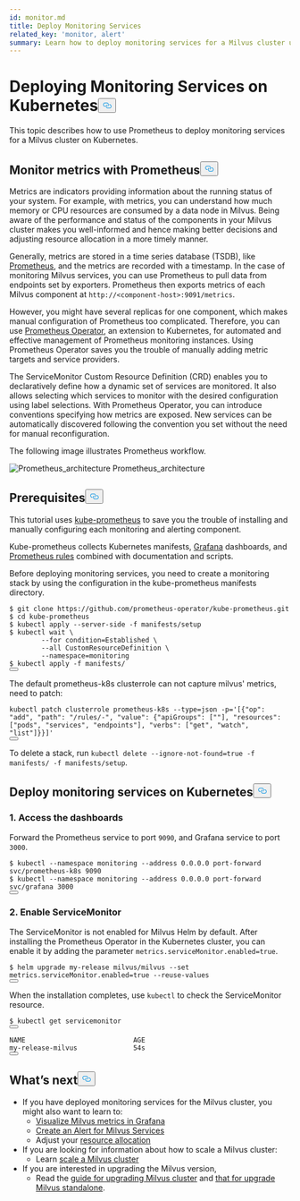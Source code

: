 ```yaml
---
id: monitor.md
title: Deploy Monitoring Services
related_key: 'monitor, alert'
summary: Learn how to deploy monitoring services for a Milvus cluster using Prometheus.
---
```

<h1 id="Deploying-Monitoring-Services-on-Kubernetes" class="common-anchor-header">Deploying Monitoring Services on Kubernetes<button data-href="#Deploying-Monitoring-Services-on-Kubernetes" class="anchor-icon" translate="no">
      <svg translate="no"
        aria-hidden="true"
        focusable="false"
        height="20"
        version="1.1"
        viewBox="0 0 16 16"
        width="16"
      >
        <path
          fill="#0092E4"
          fill-rule="evenodd"
          d="M4 9h1v1H4c-1.5 0-3-1.69-3-3.5S2.55 3 4 3h4c1.45 0 3 1.69 3 3.5 0 1.41-.91 2.72-2 3.25V8.59c.58-.45 1-1.27 1-2.09C10 5.22 8.98 4 8 4H4c-.98 0-2 1.22-2 2.5S3 9 4 9zm9-3h-1v1h1c1 0 2 1.22 2 2.5S13.98 12 13 12H9c-.98 0-2-1.22-2-2.5 0-.83.42-1.64 1-2.09V6.25c-1.09.53-2 1.84-2 3.25C6 11.31 7.55 13 9 13h4c1.45 0 3-1.69 3-3.5S14.5 6 13 6z"
        ></path>
      </svg>
    </button></h1><p>This topic describes how to use Prometheus to deploy monitoring services for a Milvus cluster on Kubernetes.</p>
<h2 id="Monitor-metrics-with-Prometheus" class="common-anchor-header">Monitor metrics with Prometheus<button data-href="#Monitor-metrics-with-Prometheus" class="anchor-icon" translate="no">
      <svg translate="no"
        aria-hidden="true"
        focusable="false"
        height="20"
        version="1.1"
        viewBox="0 0 16 16"
        width="16"
      >
        <path
          fill="#0092E4"
          fill-rule="evenodd"
          d="M4 9h1v1H4c-1.5 0-3-1.69-3-3.5S2.55 3 4 3h4c1.45 0 3 1.69 3 3.5 0 1.41-.91 2.72-2 3.25V8.59c.58-.45 1-1.27 1-2.09C10 5.22 8.98 4 8 4H4c-.98 0-2 1.22-2 2.5S3 9 4 9zm9-3h-1v1h1c1 0 2 1.22 2 2.5S13.98 12 13 12H9c-.98 0-2-1.22-2-2.5 0-.83.42-1.64 1-2.09V6.25c-1.09.53-2 1.84-2 3.25C6 11.31 7.55 13 9 13h4c1.45 0 3-1.69 3-3.5S14.5 6 13 6z"
        ></path>
      </svg>
    </button></h2><p>Metrics are indicators providing information about the running status of your system. For example, with metrics, you can understand how much memory or CPU resources are consumed by a data node in Milvus. Being aware of the performance and status of the components in your Milvus cluster makes you well-informed and hence making better decisions and adjusting resource allocation in a more timely manner.</p>
<p>Generally, metrics are stored in a time series database (TSDB), like <a href="https://prometheus.io/">Prometheus</a>, and the metrics are recorded with a timestamp. In the case of monitoring Milvus services, you can use Prometheus to pull data from endpoints set by exporters. Prometheus then exports metrics of each Milvus component at <code translate="no">http://&lt;component-host&gt;:9091/metrics</code>.</p>
<p>However, you might have several replicas for one component, which makes manual configuration of Prometheus too complicated. Therefore, you can use <a href="https://github.com/prometheus-operator/prometheus-operator">Prometheus Operator</a>, an extension to Kubernetes, for automated and effective management of Prometheus monitoring instances. Using Prometheus Operator saves you the trouble of manually adding metric targets and service providers.</p>
<p>The ServiceMonitor Custom Resource Definition (CRD) enables you to declaratively define how a dynamic set of services are monitored. It also allows selecting which services to monitor with the desired configuration using label selections. With Prometheus Operator, you can introduce conventions specifying how metrics are exposed. New services can be automatically discovered following the convention you set without the need for manual reconfiguration.</p>
<p>The following image illustrates Prometheus workflow.</p>
<p>
  <span class="img-wrapper">
    <img translate="no" src="/docs/v2.4.x/assets/prometheus_architecture.png" alt="Prometheus_architecture" class="doc-image" id="prometheus_architecture" />
    <span>Prometheus_architecture</span>
  </span>
</p>
<h2 id="Prerequisites" class="common-anchor-header">Prerequisites<button data-href="#Prerequisites" class="anchor-icon" translate="no">
      <svg translate="no"
        aria-hidden="true"
        focusable="false"
        height="20"
        version="1.1"
        viewBox="0 0 16 16"
        width="16"
      >
        <path
          fill="#0092E4"
          fill-rule="evenodd"
          d="M4 9h1v1H4c-1.5 0-3-1.69-3-3.5S2.55 3 4 3h4c1.45 0 3 1.69 3 3.5 0 1.41-.91 2.72-2 3.25V8.59c.58-.45 1-1.27 1-2.09C10 5.22 8.98 4 8 4H4c-.98 0-2 1.22-2 2.5S3 9 4 9zm9-3h-1v1h1c1 0 2 1.22 2 2.5S13.98 12 13 12H9c-.98 0-2-1.22-2-2.5 0-.83.42-1.64 1-2.09V6.25c-1.09.53-2 1.84-2 3.25C6 11.31 7.55 13 9 13h4c1.45 0 3-1.69 3-3.5S14.5 6 13 6z"
        ></path>
      </svg>
    </button></h2><p>This tutorial uses <a href="https://github.com/prometheus-operator/kube-prometheus">kube-prometheus</a> to save you the trouble of installing and manually configuring each monitoring and alerting component.</p>
<p>Kube-prometheus collects Kubernetes manifests, <a href="http://grafana.com/">Grafana</a> dashboards, and <a href="https://prometheus.io/docs/prometheus/latest/configuration/recording_rules/">Prometheus rules</a> combined with documentation and scripts.</p>
<p>Before deploying monitoring services, you need to create a monitoring stack by using the configuration in the kube-prometheus manifests directory.</p>
<pre><code translate="no">$ git <span class="hljs-built_in">clone</span> https://github.com/prometheus-operator/kube-prometheus.git
$ <span class="hljs-built_in">cd</span> kube-prometheus
$ kubectl apply --server-side -f manifests/setup
$ kubectl <span class="hljs-built_in">wait</span> \
        --<span class="hljs-keyword">for</span> condition=Established \
        --all CustomResourceDefinition \
        --namespace=monitoring
$ kubectl apply -f manifests/
<button class="copy-code-btn"></button></code></pre>
<div class="alert note">
The default prometheus-k8s clusterrole can not capture milvus' metrics, need to patch:
</div>
<pre><code translate="no" class="language-bash">kubectl patch clusterrole prometheus-k8s --<span class="hljs-built_in">type</span>=json -p=<span class="hljs-string">&#x27;[{&quot;op&quot;: &quot;add&quot;, &quot;path&quot;: &quot;/rules/-&quot;, &quot;value&quot;: {&quot;apiGroups&quot;: [&quot;&quot;], &quot;resources&quot;: [&quot;pods&quot;, &quot;services&quot;, &quot;endpoints&quot;], &quot;verbs&quot;: [&quot;get&quot;, &quot;watch&quot;, &quot;list&quot;]}}]&#x27;</span>
<button class="copy-code-btn"></button></code></pre>
<p>To delete a stack, run <code translate="no">kubectl delete --ignore-not-found=true -f manifests/ -f manifests/setup</code>.</p>
<h2 id="Deploy-monitoring-services-on-Kubernetes" class="common-anchor-header">Deploy monitoring services on Kubernetes<button data-href="#Deploy-monitoring-services-on-Kubernetes" class="anchor-icon" translate="no">
      <svg translate="no"
        aria-hidden="true"
        focusable="false"
        height="20"
        version="1.1"
        viewBox="0 0 16 16"
        width="16"
      >
        <path
          fill="#0092E4"
          fill-rule="evenodd"
          d="M4 9h1v1H4c-1.5 0-3-1.69-3-3.5S2.55 3 4 3h4c1.45 0 3 1.69 3 3.5 0 1.41-.91 2.72-2 3.25V8.59c.58-.45 1-1.27 1-2.09C10 5.22 8.98 4 8 4H4c-.98 0-2 1.22-2 2.5S3 9 4 9zm9-3h-1v1h1c1 0 2 1.22 2 2.5S13.98 12 13 12H9c-.98 0-2-1.22-2-2.5 0-.83.42-1.64 1-2.09V6.25c-1.09.53-2 1.84-2 3.25C6 11.31 7.55 13 9 13h4c1.45 0 3-1.69 3-3.5S14.5 6 13 6z"
        ></path>
      </svg>
    </button></h2><h3 id="1-Access-the-dashboards" class="common-anchor-header">1. Access the dashboards</h3><p>Forward the Prometheus service to port <code translate="no">9090</code>, and Grafana service to port <code translate="no">3000</code>.</p>
<pre><code translate="no">$ kubectl --namespace monitoring --address 0.0.0.0 port-forward svc/prometheus-k8s 9090
$ kubectl --namespace monitoring --address 0.0.0.0 port-forward svc/grafana 3000
<button class="copy-code-btn"></button></code></pre>
<h3 id="2-Enable-ServiceMonitor" class="common-anchor-header">2. Enable ServiceMonitor</h3><p>The ServiceMonitor is not enabled for Milvus Helm by default. After installing the Prometheus Operator in the Kubernetes cluster, you can enable it by adding the parameter <code translate="no">metrics.serviceMonitor.enabled=true</code>.</p>
<pre><code translate="no">$ helm upgrade my-release milvus/milvus --<span class="hljs-built_in">set</span> metrics.serviceMonitor.enabled=<span class="hljs-literal">true</span> --reuse-values
<button class="copy-code-btn"></button></code></pre>
<p>When the installation completes, use <code translate="no">kubectl</code> to check the ServiceMonitor resource.</p>
<pre><code translate="no">$ kubectl <span class="hljs-keyword">get</span> servicemonitor
<button class="copy-code-btn"></button></code></pre>
<pre><code translate="no">NAME                           AGE
my-release-milvus              54s
<button class="copy-code-btn"></button></code></pre>
<h2 id="Whats-next" class="common-anchor-header">What’s next<button data-href="#Whats-next" class="anchor-icon" translate="no">
      <svg translate="no"
        aria-hidden="true"
        focusable="false"
        height="20"
        version="1.1"
        viewBox="0 0 16 16"
        width="16"
      >
        <path
          fill="#0092E4"
          fill-rule="evenodd"
          d="M4 9h1v1H4c-1.5 0-3-1.69-3-3.5S2.55 3 4 3h4c1.45 0 3 1.69 3 3.5 0 1.41-.91 2.72-2 3.25V8.59c.58-.45 1-1.27 1-2.09C10 5.22 8.98 4 8 4H4c-.98 0-2 1.22-2 2.5S3 9 4 9zm9-3h-1v1h1c1 0 2 1.22 2 2.5S13.98 12 13 12H9c-.98 0-2-1.22-2-2.5 0-.83.42-1.64 1-2.09V6.25c-1.09.53-2 1.84-2 3.25C6 11.31 7.55 13 9 13h4c1.45 0 3-1.69 3-3.5S14.5 6 13 6z"
        ></path>
      </svg>
    </button></h2><ul>
<li>If you have deployed monitoring services for the Milvus cluster, you might also want to learn to:
<ul>
<li><a href="/docs/zh/visualize.md">Visualize Milvus metrics in Grafana</a></li>
<li><a href="/docs/zh/alert.md">Create an Alert for Milvus Services</a></li>
<li>Adjust your <a href="/docs/zh/allocate.md">resource allocation</a></li>
</ul></li>
<li>If you are looking for information about how to scale a Milvus cluster:
<ul>
<li>Learn <a href="/docs/zh/scaleout.md">scale a Milvus cluster</a></li>
</ul></li>
<li>If you are interested in upgrading the Milvus version,
<ul>
<li>Read the <a href="/docs/zh/upgrade_milvus_cluster-operator.md">guide for upgrading Milvus cluster</a> and <a href="/docs/zh/upgrade_milvus_standalone-operator.md">that for upgrade Milvus standalone</a>.</li>
</ul></li>
</ul>
